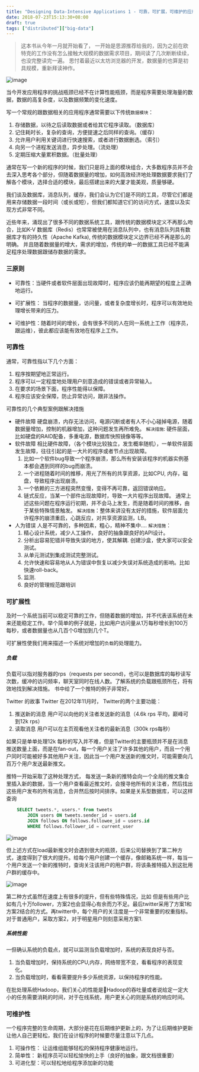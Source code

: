 ```yaml
---
title: "Designing Data-Intensive Applications 1 - 可靠，可扩展，可维护的应用程序"
date: 2018-07-23T15:13:30+08:00
draft: true
tags: ["distributed"]["big-data"]
---
```


> 这本书从今年一月就开始看了， 一开始是思源推荐给我的，因为之前在欧特克的工作没有怎么接触大规模的数据需求项目，期间读了几次断断续续，也没完整读完一遍。
思忖着最近以太坊浏览器的开发，数据量的也算是初具规模，重新拜读神作。


![image](https://user-images.githubusercontent.com/1768412/43063341-19ab49b8-8e8e-11e8-86d0-2150638bdeeb.png)

当今开发应用程序的挑战瓶颈已经不在计算性能瓶颈，而是程序需要处理海量的数据，数据的高复杂度，以及数据频繁的变化速度。

写一个常规的跟数据相关的应用程序通常需要以下传统`数据模块`：
1. 存储数据，以待之后读取数据或者给其它程序读取。（数据库）
2. 记住耗时长，复杂的查询，方便提速之后同样的查询。（缓存）
3. 允许用户利用关键词进行快速搜索，或者进行数据删选。（索引）
4. 向另一个进程发送消息，异步处理。（流处理）
5. 定期压缩大量累积数据。（批量处理）

通常在写一个新的程序的时候，我们只是将上面的模块组合，大多数程序员并不会去深入思考各个部分，但随着数据量的增加，如何高效经济地处理数据要求我们了解各个模块，选择合适的模块，最后搭建出来的大厦才能美观，质量够硬。

我们谈及数据库，消息队列，缓存，我们会认为它们是不同的工具，尽管它们都是用来存储数据一段时间（或长或短），但我们都知道它们的访问方式，速度以及实现方式非常不同。

近些年来，涌现出了很多不同的数据系统工具，跟传统的数据模块定义不再那么吻合，比如K-V 数据库（Redis）也常常被使用在消息队列中，也有消息队列具有数据库才有的持久性（Apache Kafka), 传统的数据模块定义边界已经不再是那么的明确。
并且随着数据量的增大，需求的增加，传统的单一的数据工具已经不能满足程序处理数据跟储存数据的需求。

### 三原则

* 可靠性：当硬件或者软件层面出现故障时，程序应该仍能再期望的程度上正确地运行。

* 可扩展性： 当程序的数据量，访问量，或者复杂度增长时，程序可以有效地处理增长带来的压力。

* 可维护性：随着时间的增长，会有很多不同的人在同一系统上工作（程序员，跟运维），彼此都应该能有效地在程序上工作。

### 可靠性

通常，可靠性指以下几个方面：

1. 程序按期望地正常运行。
2. 程序可以一定程度地处理用户刻意造成的错误或者异常输入。
3. 在要求的场景下面，程序性能得以保障。
4. 程序应该安全保障，防止异常访问，跟非法操作。

可靠性的几个典型案例跟解决措施

* 硬件故障
  硬盘崩溃，内存无法访问，电源闪断或者有人不小心碰掉电源，随着数据量增加，控制的机器增加，这种问题发生再所难免。
  `解决措施`: 硬件层面，比如硬盘的RAID配备，多重电源，数据库快照镜像等等。
* 软件故障
  相比硬件故障，（各个模块比较独立，发生概率随机），一单软件层面发生故障，往往引起的是一大片的程序或者节点出现故障。
  1. 比如一个软件bug导致一个程序崩溃，那么所有安装该程序的机器实例基本都会遇到同样的bug而崩溃。
  2. 一个进程随着时间的推移，用光了所有的共享资源，比如CPU, 内存，磁盘，导致程序出现崩溃。
  3. 一个依赖的三方进程突然变慢，变得不再可靠，返回错误响应。
  4. 链式反应，当某一个部件出现故障时，导致一大片程序出现故障。
  通常上述这些问题在程序运行初期，并不会马上发生，而是随着时间的推移，由于某些特殊情景触发。
  `解决措施`：整体来讲没有太好的措施，软件层面允许程序的崩溃重启，心跳反应，对共享资源监测，LB。
* 人为错误
  人是不可靠的，多种因素，粗心，精神不集中....
  `解决措施`：
   1. 精心设计系统，减少人工操作， 良好的抽象跟良好的API设计。
   2. 分析出容易犯错并导致失误的地方，使其解耦. 创建沙盒，使大家可以安全测试。
   3. 从单元测试到集成测试完整测试。
   4. 允许快速和容易地从人为错误中恢复以减少失误对系统造成的影响。比如快速roll-back。
   5. 监测.
   6. 良好的管理规范跟培训

### 可扩展性
及时一个系统当前可以稳定可靠的工作，但随着数据的增加，并不代表该系统在未来还能稳定工作。举个简单的例子就是，比如用户访问量从1万每秒增长到100万每秒，或者数据量也从几百个G增加到几个T。

可扩展性使我们用来描述一个系统对增加的`负载`的处理能力。

##### 负载
负载可以指对服务器的rps（requests per second)，也可以是数据库的每秒读写次数，缓冲的访问频率，聊天室同时在线人数。了解系统的负载跟瓶颈所在，将有效地找到解决措施。
书中给了一个推特的例子非常好。

Twitter 的故事
Twitter 在2012年11月时， Twitter的两个主要功能：
1. 推送新的消息
   用户可以向他的关注者发送新的消息（4.6k rps 平均，巅峰可到12k rps）
2. 读取消息
   用户可以在主页观看他关注者的最新消息（300k rps每秒）

如果只是单单处理12k 每秒的写入并不难，但是Twitter的主要瓶颈并不是在消息推送数量上面，而是在fan-out，每一个用户关注了许多其他的用户，而且一个用户同时可能被好多其他用户关注，因此当一个用户发送新的推文时，可能需要向几百万个用户发送最新推文。

推特一开始采取了这种处理方式，
每发送一条新的推特会向一个全局的推文集合里插入新的数据，当一个用户查看最近推文时，会搜寻他所有的关注者，然后找出这些用户发布的所有消息，合并然后按时间排序。如果是关系型数据库，可以这样查询

```sql
    SELECT tweets.*, users.* from tweets
        JOIN users ON tweets.sender_id = users.id
        JOIN follows ON follows.followee_id = users.id
        WHERE follows.follower_id = current_user
```
![image](https://user-images.githubusercontent.com/1768412/43077506-4096542e-8eba-11e8-83e6-2b9a725a84bd.png)

但上述方式在load最新推文时会遇到很大的瓶颈，后来公司替换到了第二种方式，速度得到了很大的提升。给每个用户创建一个缓存，像邮箱系统一样，每当一个用户发送一个新的推特时，查询关注该用户的用户群，将该条推特插入到这批用户群的缓存中。

![image](https://user-images.githubusercontent.com/1768412/43069477-c3e7d372-8e9f-11e8-8157-9ede8a3a7ffd.png)

第二种方式虽然在速度上有很多的提升，但有些特殊情况，比如
但是有些用户比如有几十万follower，方案2也会显得心有余而力不足。最后twitter采用了方案1和方案2结合的方式。再twitter中，每个用户的关注度是一个非常重要的权重指标。对于普通用户，采取方案2，对于明星用户则刻意采用方案1.

##### 系统性能
一但确认系统的负载点，就可以监测当负载增加时，系统的表现良好与否。
1. 当负载增加时，保持系统的CPU,内存，网络带宽不变，看看程序的表现变化。
2. 当负载增加时，看看需要提升多少系统资源，以保持程序的性能。

在批处理系统Hadoop，我们关心的性能是Hadoop的吞吐量或者说给定一定大小的任务需要消耗的时间，对于在线系统，用户更关心的则是系统的响应时间。

### 可维护性
一个程序完整的生命周期，大部分是花在后期维护更新上的，为了让后期维护更新让他人自己更轻松，我们在设计程序的时候要尽量注意以下几点。

1. 可操作性： 让运维组能够轻松的保持程序健康地运行。
2. 简单性： 新程序员可以轻松愉快的上手（良好的抽象，跟文档很重要）
3. 可进化型：可以轻松地给程序添加新的功能

